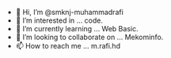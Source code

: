- 👋 Hi, I’m @smknj-muhammadrafi
- 👀 I’m interested in ... code.
- 🌱 I’m currently learning ... Web Basic.
- 💞️ I’m looking to collaborate on ... Mekominfo.
- 📫 How to reach me ... m.rafi.hd

<!---
smknj-muhammadrafi/smknj-muhammadrafi is a ✨ special ✨ repository because its `README.md` (this file) appears on your GitHub profile.
You can click the Preview link to take a look at your changes.
--->
